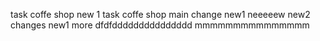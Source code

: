 task coffe shop new 1
task coffe shop main
change new1 neeeeew
new2 changes
new1 more dfdfddddddddddddddd
mmmmmmmmmmmmmmm
